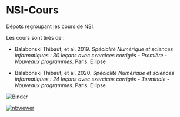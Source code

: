 # NSI-Cours

Dépots regroupant les cours de NSI.

Les cours sont tirés de :

* Balabonski Thibaut, et al. 2019. *Spécialité Numérique et sciences informatiques : 30 leçons avec exercices corrigés - Première - Nouveaux programmes*. Paris. Ellipse

* Balabonski Thibaut, et al. 2020. *Spécialité Numérique et sciences informatiques : 24 leçons avec exercices corrigés - Terminale - Nouveaux programmes*. Paris. Ellipse

[![Binder](https://mybinder.org/badge_logo.svg)](https://mybinder.org/v2/gh/jdolivet/NSI-Cours.git/HEAD)

[![nbviewer](https://raw.githubusercontent.com/jupyter/design/master/logos/Badges/nbviewer_badge.svg)](https://nbviewer.jupyter.org/github/jdolivet/NSI-Cours/tree/master/)



